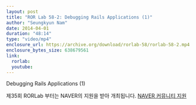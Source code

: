 ```yaml
---
layout: post
title: "ROR Lab 58-2: Debugging Rails Applications (1)"
author: "Seungkyun Nam"
date: 2014-04-01
duration: "48:14"
type: "video/mp4"
enclosure_url: https://archive.org/download/rorlab-58/rorlab-58-2.mp4
enclosure_bytes_size: 638679561
link:
  rorlab: 
  youtube: 
---
```


<p>Debugging Rails Applications (1)</p>

<p></p>

<p>제35회 RORLab 부터는 NAVER의 지원을 받아 개최됩니다. <a href="http://developer.naver.com/wiki/pages/Community">NAVER 커뮤니티 지원</a></p>